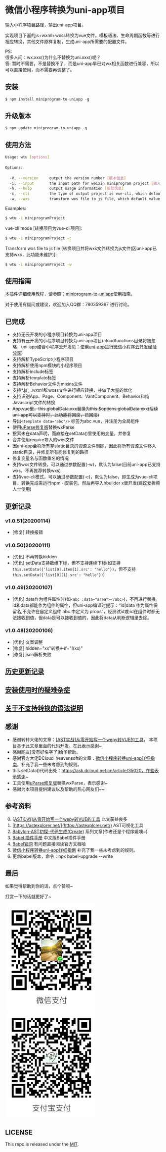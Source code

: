 # 微信小程序转换为uni-app项目   
   
输入小程序项目路径，输出uni-app项目。
   
实现项目下面的js+wxml+wxss转换为vue文件，模板语法、生命周期函数等进行相应转换，其他文件原样复制，生成uni-app所需要的配置文件。  
    
PS:   
很多人问：wx.xxx()为什么不替换为uni.xxx()呢？   
答: 暂时不需要，不是替换不了，而是uni-app早已对wx相关函数进行兼容，所以可以直接使用，而不需要再调整了。   
   
        
## 安装   
   
```js
$ npm install miniprogram-to-uniapp -g
```
   
## 升级版本   
   
```js
$ npm update miniprogram-to-uniapp -g
```
   
## 使用方法

```sh
Usage: wtu [options]

Options:

  -V, --version     output the version number [版本信息]
  -i, --input       the input path for weixin miniprogram project [输入目录]
  -h, --help        output usage information [帮助信息]
  -c, --cli         the type of output project is vue-cli, which default value is false [是否转换为vue-cli项目，默认false]
  -w, --wxs         transform wxs file to js file, which default value is false [是否将wxs文件转换为js文件，默认false]

```

Examples:

```sh
$ wtu -i miniprogramProject
```

vue-cli mode [转换项目为vue-cli项目]:
```sh
$ wtu -i miniprogramProject -c
```

Transform wxs file to js file [转换项目并将wxs文件转换为js文件(因uni-app已支持wxs，此功能未维护)]:
```sh
$ wtu -i miniprogramProject -w
```

## 使用指南

本插件详细使用教程，请参照：[miniprogram-to-uniapp使用指南](http://ask.dcloud.net.cn/article/36037)。

对于使用有疑问或建议，欢迎加入QQ群：780359397 进行讨论。


## 已完成   
* 支持无云开发的小程序项目转换为uni-app项目   
* 支持有云开发的小程序项目转换为uni-app项目(cloudfunctions目录将被忽略，uni-app结合小程序云开发见：[使用uni-app进行微信小程序云开发经验分享](https://ask.dcloud.net.cn/article/35933))   
* 支持解析TypeScript小程序项目   
* 支持解析使用npm模块的小程序项目   
* 支持解析include标签   
* 支持解析template标签   
* 支持解析Behavior文件为mixins文件   
* 支持*.js', *.wxml和*.wxss文件进行相应转换，并做了大量的优化   
* 支持识别App、Page、Component、VantComponent、Behavior和纯Javascript文件的转换   
* ~~App.vue里，this.globalData.xxx替换为this.$options.globalData.xxx(后续uni-app可以支持时，此功能将回滚，已回滚)~~   
* 导出```<template data="abc"/>``` 标签为abc.vue，并注册为全局组件   
* 使用[uParse修复版](https://ext.dcloud.net.cn/plugin?id=364)替换wxParse   
* 搜索未在data声明，而直接在setData()里使用的变量，并修复   
* 合并使用require导入的wxs文件   
* 因uni-app会将所有非static目录的资源文件删除，因此将所有资源文件移入static目录，并修复所有能修复到的路径   
* 修复变量名与函数重名的情况   
* 支持wxs文件转换，可以通过参数配置(-w)，默认为false(目前uni-app已支持wxs，不再推荐转换wxs)
* 支持vue-cli模式，可以通过参数配置(-c)，默认为false，即生成为vue-cli项目，转换完成需运行npm -i安装包，然后再导入hbuilder x里开发(建议爱折腾人士使用)  
   
   
## 更新记录   
### v1.0.51(20200114)   
* [修复] 转换报错   



### v1.0.50(20200111)   
* [优化] 不再转换hidden   
* [优化] setData支持数组下标，但不支持连续下标(如支持```this.setData({'list[0].item[1].src': "hello"})```，但不支持```this.setData({'list[0][1].src': "hello"})```)   


### v1.0.49(20200107)   
* [优化] data作为组件属性时(如```<abc :data="area"></abc>```)，不再进行替换。id和data都能作为组件的属性，但uni-app编译时提示：“id|data 作为属性保留名,不允许在自定义组件 abc 中定义为 props”，经测试id或:id在组件时都无法接收到值，但data是可以接收到值的，因此将data从判断逻辑里去除。   

### v1.0.48(20200106)   
* [优化] 文案调整
* [修复] hidden="xx"转换v-if="!(xx)"   
* [修复] json解析失败   

## [历史更新记录](ReleaseNote.md)   
    
## [安装使用时的疑难杂症](Q&A.md)  

## [关于不支持转换的语法说明](Unsupported.md)  

## 感谢   
* 感谢转转大佬的文章：[[AST实战]从零开始写一个wepy转VUE的工具](https://juejin.im/post/5c877cd35188257e3b14a1bc#heading-14)， 本项目基于此文章里面的代码开发，在此表示感谢~   
* 感谢网友[没有好名字了]给予帮助。   
* 感谢官方大佬DCloud_heavensoft的文章：[微信小程序转换uni-app详细指南](http://ask.dcloud.net.cn/article/35786)，补充了我一些未考虑到的规则。   
* this.setData()代码出处：https://ask.dcloud.net.cn/article/35020，在些表示感谢~  
* 工具使用[uParse修复版](https://ext.dcloud.net.cn/plugin?id=364)替换wxParse，表示感谢~
* 感谢为本项目提供建议以及帮助的热心网友们~~   
    
      
## 参考资料   
0. [[AST实战]从零开始写一个wepy转VUE的工具](https://juejin.im/post/5c877cd35188257e3b14a1bc#heading-14)   此文获益良多   
1. [https://astexplorer.net/](https://astexplorer.net/)   AST可视化工具   
2. [Babylon-AST初探-代码生成(Create)](https://summerrouxin.github.io/2018/05/22/ast-create/Javascript-Babylon-AST-create/)   系列文章(作者还是个程序媛噢~)   
3. [Babel 插件手册](https://github.com/jamiebuilds/babel-handbook/blob/master/translations/zh-Hans/plugin-handbook.md#toc-inserting-into-a-container)  中文版Babel插件手册   
5. [Babel官网](https://babeljs.io/docs/en/babel-types)   有问题直接阅读官方文档哈   
6. [微信小程序转换uni-app详细指南](http://ask.dcloud.net.cn/article/35786)  补充了我一些未考虑到的规则。   
7. 更新babel版本，命令：npx babel-upgrade --write
   
   
## 最后
如果觉得帮助到你的话，点个赞呗~

打赏一下的话就更好了~

![微信支付](src/img/WeChanQR.png)![支付宝支付](src/img/AliPayQR.png)


## LICENSE
This repo is released under the [MIT](http://opensource.org/licenses/MIT).
